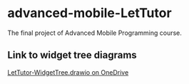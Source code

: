 # advanced-mobile-LetTutor
The final project of Advanced Mobile Programming course.

## Link to widget tree diagrams
[LetTutor-WidgetTree.drawio on OneDrive](https://studenthcmusedu-my.sharepoint.com/:u:/g/personal/20120582_student_hcmus_edu_vn/EZXPr9nZCRBPgJNH1ZcmNjkBA5JRdTyxY3C7KkH5cmR0vw?e=PCdYaq)
